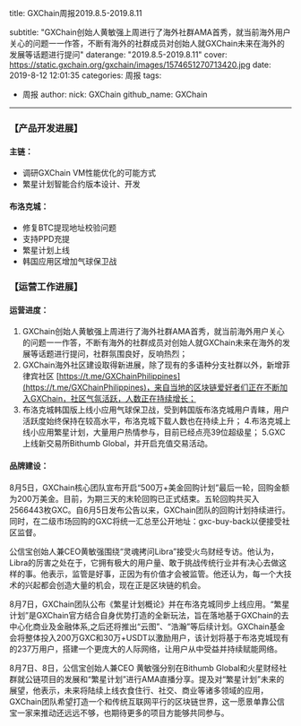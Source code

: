 title: GXChain周报2019.8.5-2019.8.11

subtitle: "GXChain创始人黄敏强上周进行了海外社群AMA首秀，就当前海外用户关心的问题一一作答，不断有海外的社群成员对创始人就GXChain未来在海外的发展等话题进行提问"
daterange: "2019.8.5-2019.8.11"
cover: https://static.gxchain.org/gxchain/images/1574651270713420.jpg
date: 2019-8-12 12:01:35
categories: 周报
tags:
  - 周报
author:
    nick: GXChain
    github_name: GXChain
---

### 【产品开发进展】
#### 主链：
- 调研GXChain VM性能优化的可能方式
- 繁星计划智能合约版本设计、开发

#### 布洛克城：
- 修复BTC提现地址校验问题
- 支持PPD充提
- 繁星计划上线
- 韩国应用区增加气球保卫战

### 【运营工作进展】
#### 运营进度：
1. GXChain创始人黄敏强上周进行了海外社群AMA首秀，就当前海外用户关心的问题一一作答，不断有海外的社群成员对创始人就GXChain未来在海外的发展等话题进行提问，社群氛围良好，反响热烈；
2. GXChain海外社区建设取得新进展，除了现有的多语种分支社群以外，新增菲律宾社区 [https://t.me/GXChainPhilippines](https://t.me/GXChainPhilippines)，来自当地的区块链爱好者们正在不断加入GXChain，社区气氛活跃，人数正在持续增长；
3. 布洛克城韩国版上线小应用气球保卫战，受到韩国版布洛克城用户青睐，用户活跃度始终保持在较高水平，布洛克城下载人数也在持续上升；
4.布洛克城上线小应用繁星计划，大量用户热情参与，目前已经点亮39位超级星；
5.GXC上线新交易所Bithumb Global，并开启充值交易活动。

#### 品牌建设：
8月5日，GXChain核心团队宣布开启“500万+美金回购计划”最后一轮，回购金额为200万美金。目前，为期三天的末轮回购已正式结束。五轮回购共买入2566443枚GXC。自6月5日发布公告以来，GXChain团队的回购计划持续进行。同时，在二级市场回购的GXC将统一汇总至公开地址：gxc-buy-back以便接受社区监督。

公信宝创始人兼CEO黄敏强围绕“灵魂拷问Libra”接受火鸟财经专访。他认为，Libra的厉害之处在于，它拥有极大的用户量、敢于挑战传统行业并有决心去做这样的事。他表示，监管是好事，正因为有价值才会被监管。他还认为，每一个大技术的兴起都会创造大量的机会，现在正是区块链的机会。

8月7日，GXChain团队公布《繁星计划概论》并在布洛克城同步上线应用。“繁星计划”是GXChain官方结合自身优势打造的全新玩法，旨在落地基于GXChain的去中心化商业及金融体系,之后还将推出“云图”、“浩瀚”等后续计划。GXChain基金会将整体投入200万GXC和30万+USDT以激励用户，该计划将基于布洛克城现有的237万用户，搭建一个更庞大的人际网络，让用户从中受益并持续赋能网络。

8月7日、8日，公信宝创始人兼CEO 黄敏强分别在Bithumb Global和火星财经社群就公链项目的发展和“繁星计划”进行AMA直播分享。提及对“繁星计划”未来的展望，他表示，未来将陆续上线衣食住行、社交、商业等诸多领域的应用，GXChain团队希望打造一个和传统互联网平行的区块链世界，这一愿景单靠公信宝一家来推动还远远不够，也期待更多的项目方能够共同参与。